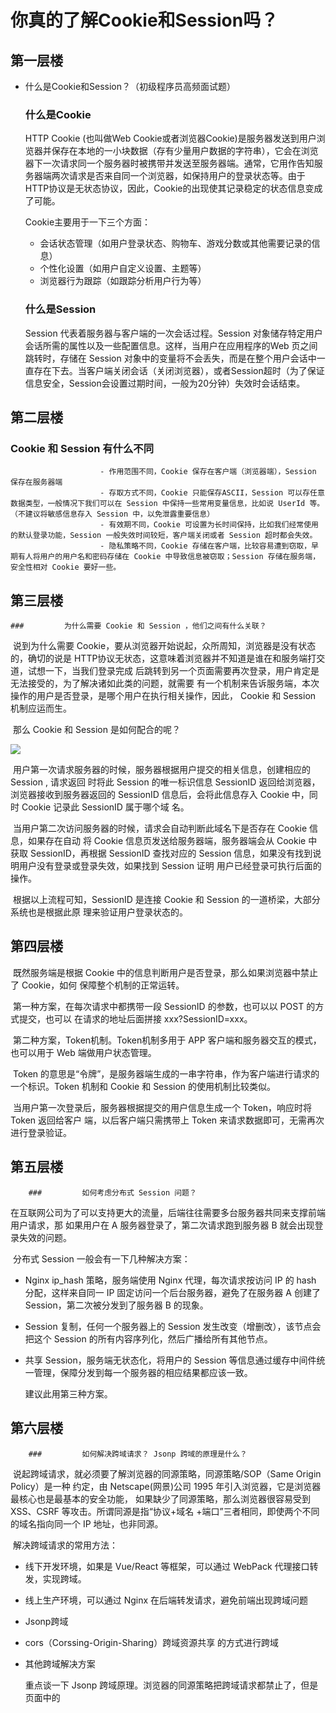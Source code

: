 # 你真的了解Cookie和Session吗？

## 第一层楼

- 什么是Cookie和Session？（初级程序员高频面试题）

  ### 什么是Cookie

  HTTP Cookie (也叫做Web Cookie或者浏览器Cookie)是服务器发送到用户浏览器并保存在本地的一小块数据（存有少量用户数据的字符串），它会在浏览器下一次请求同一个服务器时被携带并发送至服务器端。通常，它用作告知服务器端两次请求是否来自同一个浏览器，如保持用户的登录状态等。由于HTTP协议是无状态协议，因此，Cookie的出现使其记录稳定的状态信息变成了可能。

  Cookie主要用于一下三个方面：

  - 会话状态管理（如用户登录状态、购物车、游戏分数或其他需要记录的信息）
  - 个性化设置（如用户自定义设置、主题等）
  - 浏览器行为跟踪（如跟踪分析用户行为等）

  ### 什么是Session

  Session 代表着服务器与客户端的一次会话过程。Session 对象储存特定用户会话所需的属性以及一些配置信息。这样，当用户在应用程序的Web 页之间跳转时，存储在 Session 对象中的变量将不会丢失，而是在整个用户会话中一直存在下去。当客户端关闭会话（关闭浏览器），或者Session超时（为了保证信息安全，Session会设置过期时间，一般为20分钟）失效时会话结束。

## 第二层楼

### 		Cookie 和 Session 有什么不同

						- 作用范围不同，Cookie 保存在客户端（浏览器端），Session 保存在服务器端
						- 存取方式不同，Cookie 只能保存ASCII，Session 可以存任意数据类型，一般情况下我们可以在 Session 中保持一些常用变量信息，比如说 UserId 等。（不建议将敏感信息存入 Session 中，以免泄露重要信息）
						- 有效期不同，Cookie 可设置为长时间保持，比如我们经常使用的默认登录功能，Session 一般失效时间较短，客户端关闭或者 Session 超时都会失效。
						- 隐私策略不同，Cookie 存储在客户端，比较容易遭到窃取，早期有人将用户的用户名和密码存储在 Cookie 中导致信息被窃取；Session 存储在服务端，安全性相对 Cookie 要好一些。

## 第三层楼

	### 		为什么需要 Cookie 和 Session ，他们之间有什么关联？

​		说到为什么需要 Cookie，要从浏览器开始说起，众所周知，浏览器是没有状态的，确切的说是		HTTP协议无状态，这意味着浏览器并不知道是谁在和服务端打交道，试想一下，当我们登录完成		后跳转到另一个页面需要再次登录，用户肯定是无法接受的，为了解决诸如此类的问题，就需要		有一个机制来告诉服务端，本次操作的用户是否登录，是哪个用户在执行相关操作，因此，			Cookie 和 Session 机制应运而生。

​		那么 Cookie 和 Session 是如何配合的呢？

![](C:\Users\Nameless\Pictures\16aafb5d90f398e2.png)

​		用户第一次请求服务器的时候，服务器根据用户提交的相关信息，创建相应的 Session , 请求返回		时将此 Session 的唯一标识信息 SessionID 返回给浏览器，浏览器接收到服务器返回的 				SessionID 信息后，会将此信息存入 Cookie 中，同时 Cookie 记录此 SessionID 属于哪个域		名。

​		当用户第二次访问服务器的时候，请求会自动判断此域名下是否存在 Cookie 信息，如果存在自动		将 Cookie 信息页发送给服务器端，服务器端会从 Cookie 中获取 SessionID，再根据 SessionID 		查找对应的 Session 信息，如果没有找到说明用户没有登录或登录失效，如果找到 Session 证明		用户已经登录可执行后面的操作。

​		根据以上流程可知，SessionID 是连接 Cookie 和 Session 的一道桥梁，大部分系统也是根据此原		理来验证用户登录状态的。

## 第四层楼

​		既然服务端是根据 Cookie 中的信息判断用户是否登录，那么如果浏览器中禁止了 Cookie，如何		保障整个机制的正常运转。

​		第一种方案，在每次请求中都携带一段 SessionID 的参数，也可以以 POST 的方式提交，也可以		在请求的地址后面拼接 xxx?SessionID=xxx。

​		第二种方案，Token机制。Token机制多用于 APP 客户端和服务器交互的模式，也可以用于 Web 		端做用户状态管理。

​		Token 的意思是“令牌”，是服务器端生成的一串字符串，作为客户端进行请求的一个标识。Token 		机制和 Cookie 和 Session 的使用机制比较类似。

​		当用户第一次登录后，服务器根据提交的用户信息生成一个 Token，响应时将 Token 返回给客户		端，以后客户端只需携带上 Token 来请求数据即可，无需再次进行登录验证。

## 第五层楼

		### 		如何考虑分布式 Session 问题？	

​		在互联网公司为了可以支持更大的流量，后端往往需要多台服务器共同来支撑前端用户请求，那		如果用户在 A 服务器登录了，第二次请求跑到服务器 B 就会出现登录失效的问题。

​		分布式 Session 一般会有一下几种解决方案：

  -  Nginx ip_hash 策略，服务端使用 Nginx 代理，每次请求按访问 IP 的 hash 分配，这样来自同一 IP 固定访问一个后台服务器，避免了在服务器 A 创建了 Session，第二次被分发到了服务器 B 的现象。

  - Session 复制，任何一个服务器上的 Session 发生改变（增删改），该节点会把这个 Session 的所有内容序列化，然后广播给所有其他节点。

  - 共享 Session，服务端无状态化，将用户的 Session 等信息通过缓存中间件统一管理，保障分发到每一个服务器的相应结果都应该一致。

    建议此用第三种方案。

## 第六层楼

		### 		如何解决跨域请求？ Jsonp 跨域的原理是什么？

​		说起跨域请求，就必须要了解浏览器的同源策略，同源策略/SOP（Same Origin Policy）是一种		约定，由 Netscape(网景)公司 1995 年引入浏览器，它是浏览器最核心也是最基本的安全功能，		如果缺少了同源策略，那么浏览器很容易受到 XSS、CSRF 等攻击。所谓同源是指“协议+域名		+端口”三者相同，即使两个不同的域名指向同一个 IP 地址，也非同源。

​		解决跨域请求的常用方法：

  - 线下开发环境，如果是 Vue/React 等框架，可以通过 WebPack 代理接口转发，实现跨域。

  - 线上生产环境，可以通过 Nginx 在后端转发请求，避免前端出现跨域问题

  - Jsonp跨域

  - cors（Corssing-Origin-Sharing）跨域资源共享 的方式进行跨域

  - 其他跨域解决方案

    重点谈一下 Jsonp 跨域原理。浏览器的同源策略把跨域请求都禁止了，但是页面中的<script>

    <img><iframe> 等标签是例外，不受同源策略的西限制。Jsonp 就是利用 <script> 标签跨域特性进行跨域数据访问。

    Jsonp 的理念是，与服务端约定好一个回调函数名，服务端接收到请求后，将返回一段 JavaScript，在这段 JavaScript 代码中调用约定好的回调函数，并且将数据作为参数进行传递。当网页接收到这段 JavaScript 代码后，就会执行这个回调函数，这时数据已经成功传输到客户端了。

    JSONP 的缺点是：它只支持 GET 请求，而不支持 POST 请求等其他类型的 HTTP 请求。

    

​			

















